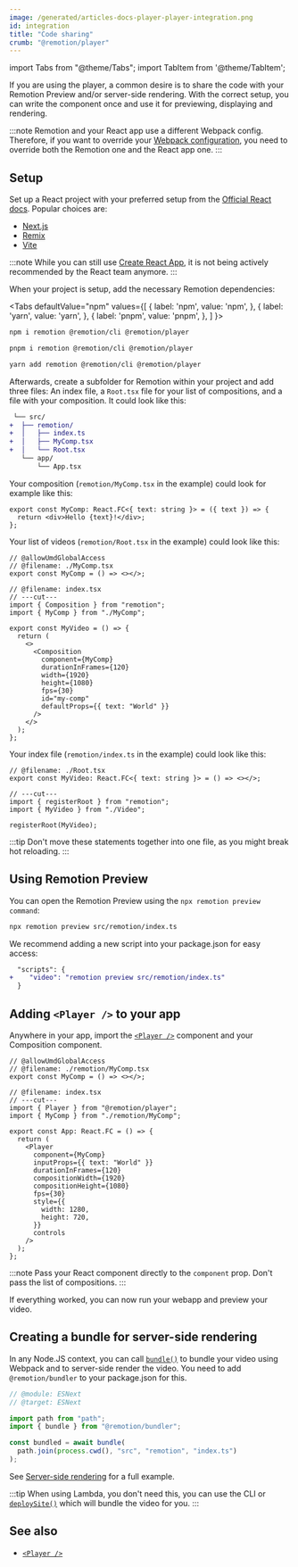 ```yaml
---
image: /generated/articles-docs-player-player-integration.png
id: integration
title: "Code sharing"
crumb: "@remotion/player"
---
```


import Tabs from "@theme/Tabs";
import TabItem from '@theme/TabItem';

If you are using the player, a common desire is to share the code with your Remotion Preview and/or server-side rendering. With the correct setup, you can write the component once and use it for previewing, displaying and rendering.

:::note
Remotion and your React app use a different Webpack config. Therefore, if you want to override your [Webpack configuration](/docs/webpack), you need to override both the Remotion one and the React app one.
:::

## Setup

Set up a React project with your preferred setup from the [Official React docs](https://react.dev/learn/start-a-new-react-project). Popular choices are:

- [Next.js](https://nextjs.org/learn/basics/create-nextjs-app/setup)
- [Remix](https://remix.run/docs/en/main/tutorials/blog)
- [Vite](https://vitejs.dev/guide/)

:::note
While you can still use [Create React App](https://create-react-app.dev), it is not being actively recommended by the React team anymore.
:::

When your project is setup, add the necessary Remotion dependencies:

<Tabs
defaultValue="npm"
values={[
{ label: 'npm', value: 'npm', },
{ label: 'yarn', value: 'yarn', },
{ label: 'pnpm', value: 'pnpm', },
]
}>
<TabItem value="npm">

```bash
npm i remotion @remotion/cli @remotion/player
```

  </TabItem>

  <TabItem value="pnpm">

```bash
pnpm i remotion @remotion/cli @remotion/player
```

  </TabItem>
  <TabItem value="yarn">

```bash
yarn add remotion @remotion/cli @remotion/player
```

  </TabItem>
</Tabs>

Afterwards, create a subfolder for Remotion within your project and add three files: An index file, a `Root.tsx` file for your list of compositions, and a file with your composition. It could look like this:

```diff
 └── src/
+  ├── remotion/
+  │   ├── index.ts
+  │   ├── MyComp.tsx
+  │   └── Root.tsx
   └── app/
       └── App.tsx
```

Your composition (`remotion/MyComp.tsx` in the example) could look for example like this:

```tsx twoslash
export const MyComp: React.FC<{ text: string }> = ({ text }) => {
  return <div>Hello {text}!</div>;
};
```

Your list of videos (`remotion/Root.tsx` in the example) could look like this:

```tsx twoslash
// @allowUmdGlobalAccess
// @filename: ./MyComp.tsx
export const MyComp = () => <></>;

// @filename: index.tsx
// ---cut---
import { Composition } from "remotion";
import { MyComp } from "./MyComp";

export const MyVideo = () => {
  return (
    <>
      <Composition
        component={MyComp}
        durationInFrames={120}
        width={1920}
        height={1080}
        fps={30}
        id="my-comp"
        defaultProps={{ text: "World" }}
      />
    </>
  );
};
```

Your index file (`remotion/index.ts` in the example) could look like this:

```tsx twoslash
// @filename: ./Root.tsx
export const MyVideo: React.FC<{ text: string }> = () => <></>;

// ---cut---
import { registerRoot } from "remotion";
import { MyVideo } from "./Video";

registerRoot(MyVideo);
```

:::tip
Don't move these statements together into one file, as you might break hot reloading.
:::

## Using Remotion Preview

You can open the Remotion Preview using the `npx remotion preview command`:

```bash
npx remotion preview src/remotion/index.ts
```

We recommend adding a new script into your package.json for easy access:

```diff
  "scripts": {
+    "video": "remotion preview src/remotion/index.ts"
  }
```

## Adding `<Player />` to your app

Anywhere in your app, import the [`<Player />`](/docs/player) component and your Composition component.

```tsx twoslash
// @allowUmdGlobalAccess
// @filename: ./remotion/MyComp.tsx
export const MyComp = () => <></>;

// @filename: index.tsx
// ---cut---
import { Player } from "@remotion/player";
import { MyComp } from "./remotion/MyComp";

export const App: React.FC = () => {
  return (
    <Player
      component={MyComp}
      inputProps={{ text: "World" }}
      durationInFrames={120}
      compositionWidth={1920}
      compositionHeight={1080}
      fps={30}
      style={{
        width: 1280,
        height: 720,
      }}
      controls
    />
  );
};
```

:::note
Pass your React component directly to the `component` prop. Don't pass the list of compositions.
:::

If everything worked, you can now run your webapp and preview your video.

## Creating a bundle for server-side rendering

In any Node.JS context, you can call [`bundle()`](/docs/bundle) to bundle your video using Webpack and to server-side render the video. You need to add `@remotion/bundler` to your package.json for this.

```ts twoslash title="server.tsx"
// @module: ESNext
// @target: ESNext

import path from "path";
import { bundle } from "@remotion/bundler";

const bundled = await bundle(
  path.join(process.cwd(), "src", "remotion", "index.ts")
);
```

See [Server-side rendering](/docs/ssr) for a full example.

:::tip
When using Lambda, you don't need this, you can use the CLI or [`deploySite()`](/docs/lambda/deploysite) which will bundle the video for you.
:::

## See also

- [`<Player />`](/docs/player)
